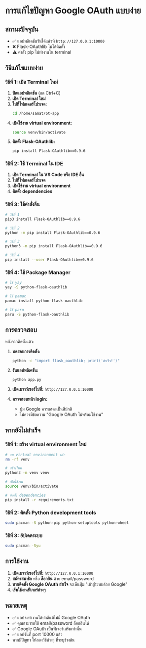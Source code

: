 # การแก้ไขปัญหา Google OAuth แบบง่าย

## สถานะปัจจุบัน
- ✅ แอปพลิเคชันรันได้แล้วที่ `http://127.0.0.1:10000`
- ❌ Flask-OAuthlib ไม่ได้ติดตั้ง
- ⚠️ คำสั่ง pip ไม่ทำงานใน terminal

## วิธีแก้ไขแบบง่าย

### วิธีที่ 1: เปิด Terminal ใหม่

1. **ปิดแอปพลิเคชัน** (กด Ctrl+C)
2. **เปิด Terminal ใหม่**
3. **ไปที่โฟลเดอร์โปรเจค:**
   ```bash
   cd /home/samat/ot-app
   ```
4. **เปิดใช้งาน virtual environment:**
   ```bash
   source venv/bin/activate
   ```
5. **ติดตั้ง Flask-OAuthlib:**
   ```bash
   pip install Flask-OAuthlib==0.9.6
   ```

### วิธีที่ 2: ใช้ Terminal ใน IDE

1. **เปิด Terminal ใน VS Code หรือ IDE อื่น**
2. **ไปที่โฟลเดอร์โปรเจค**
3. **เปิดใช้งาน virtual environment**
4. **ติดตั้ง dependencies**

### วิธีที่ 3: ใช้คำสั่งอื่น

```bash
# วิธีที่ 1
pip3 install Flask-OAuthlib==0.9.6

# วิธีที่ 2
python -m pip install Flask-OAuthlib==0.9.6

# วิธีที่ 3
python3 -m pip install Flask-OAuthlib==0.9.6

# วิธีที่ 4
pip install --user Flask-OAuthlib==0.9.6
```

### วิธีที่ 4: ใช้ Package Manager

```bash
# ใช้ yay
yay -S python-flask-oauthlib

# ใช้ pamac
pamac install python-flask-oauthlib

# ใช้ paru
paru -S python-flask-oauthlib
```

## การตรวจสอบ

หลังจากติดตั้งแล้ว:

1. **ทดสอบการติดตั้ง:**
   ```bash
   python -c "import flask_oauthlib; print('สำเร็จ!')"
   ```

2. **รันแอปพลิเคชัน:**
   ```bash
   python app.py
   ```

3. **เปิดเบราว์เซอร์ไปที่:** `http://127.0.0.1:10000`

4. **ตรวจสอบหน้า login:**
   - ปุ่ม Google ควรแสดงเป็นสีปกติ
   - ไม่ควรมีข้อความ "Google OAuth ไม่พร้อมใช้งาน"

## หากยังไม่สำเร็จ

### วิธีที่ 1: สร้าง virtual environment ใหม่
```bash
# ลบ virtual environment เก่า
rm -rf venv

# สร้างใหม่
python3 -m venv venv

# เปิดใช้งาน
source venv/bin/activate

# ติดตั้ง dependencies
pip install -r requirements.txt
```

### วิธีที่ 2: ติดตั้ง Python development tools
```bash
sudo pacman -S python-pip python-setuptools python-wheel
```

### วิธีที่ 3: อัปเดตระบบ
```bash
sudo pacman -Syu
```

## การใช้งาน

1. **เปิดเบราว์เซอร์ไปที่:** `http://127.0.0.1:10000`
2. **สมัครสมาชิก** หรือ **ล็อกอิน** ด้วย email/password
3. **หากติดตั้ง Google OAuth สำเร็จ** จะเห็นปุ่ม "เข้าสู่ระบบด้วย Google"
4. **เริ่มใช้งานฟีเจอร์ต่างๆ**

## หมายเหตุ

- ✅ แอปจะทำงานได้ปกติแม้ไม่มี Google OAuth
- ✅ คุณสามารถใช้ email/password ล็อกอินได้
- ✅ Google OAuth เป็นฟีเจอร์เสริมเท่านั้น
- ✅ แอปรันที่ port 10000 แล้ว
- หากมีปัญหา ให้ลองวิธีต่างๆ ที่ระบุข้างต้น 